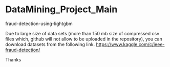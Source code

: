 # DataMining_Project_Main
fraud-detection-using-lightgbm

Due to large size of data sets (more than 150 mb size of compressed csv files which, github will not allow to be uploaded in the repository), you can download datasets from the following link.
https://www.kaggle.com/c/ieee-fraud-detection/

Thanks
